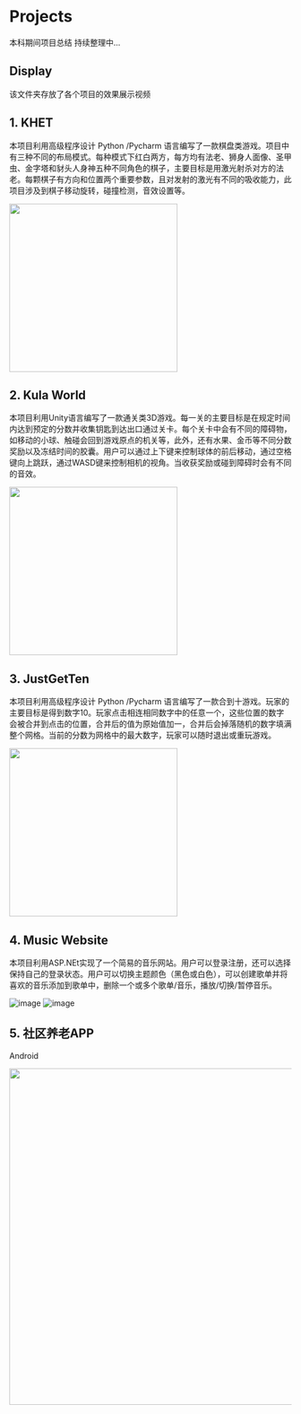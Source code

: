 # Projects  
本科期间项目总结  持续整理中...

## Display
该文件夹存放了各个项目的效果展示视频

## 1. KHET
本项目利用高级程序设计 Python /Pycharm 语言编写了一款棋盘类游戏。项目中有三种不同的布局模式。每种模式下红白两方，每方均有法老、狮身人面像、圣甲虫、金字塔和豺头人身神五种不同角色的棋子，主要目标是用激光射杀对方的法老。每颗棋子有方向和位置两个重要参数，且对发射的激光有不同的吸收能力，此项目涉及到棋子移动旋转，碰撞检测，音效设置等。

<img src="https://github.com/Sunxy11/Projects2016-2019/blob/main/Display/KHET.png"  height="300"/><br/>

## 2. Kula World
本项目利用Unity语言编写了一款通关类3D游戏。每一关的主要目标是在规定时间内达到预定的分数并收集钥匙到达出口通过关卡。每个关卡中会有不同的障碍物，如移动的小球、触碰会回到游戏原点的机关等，此外，还有水果、金币等不同分数奖励以及冻结时间的胶囊。用户可以通过上下键来控制球体的前后移动，通过空格键向上跳跃，通过WASD键来控制相机的视角。当收获奖励或碰到障碍时会有不同的音效。

<img src="https://github.com/Sunxy11/Projects2016-2019/blob/main/Display/KW.png"  height="300"/><br/>

## 3. JustGetTen
本项目利用高级程序设计 Python /Pycharm 语言编写了一款合到十游戏。玩家的主要目标是得到数字10。玩家点击相连相同数字中的任意一个，这些位置的数字会被合并到点击的位置，合并后的值为原始值加一，合并后会掉落随机的数字填满整个网格。当前的分数为网格中的最大数字，玩家可以随时退出或重玩游戏。

<img src="https://github.com/Sunxy11/Projects2016-2019/blob/main/Display/JGT.png"  height="300"/><br/>

## 4. Music Website
本项目利用ASP.NEt实现了一个简易的音乐网站。用户可以登录注册，还可以选择保持自己的登录状态。用户可以切换主题颜色（黑色或白色），可以创建歌单并将喜欢的音乐添加到歌单中，删除一个或多个歌单/音乐，播放/切换/暂停音乐。

![image](https://github.com/Sunxy11/Projects2016-2019/blob/main/Display/ASP1.png)
![image](https://github.com/Sunxy11/Projects2016-2019/blob/main/Display/ASP2.png)

## 5. 社区养老APP
Android

<img src="https://github.com/Sunxy11/Projects2016-2019/blob/main/Display/myAPP.jpg"  height="600"/><br/>
